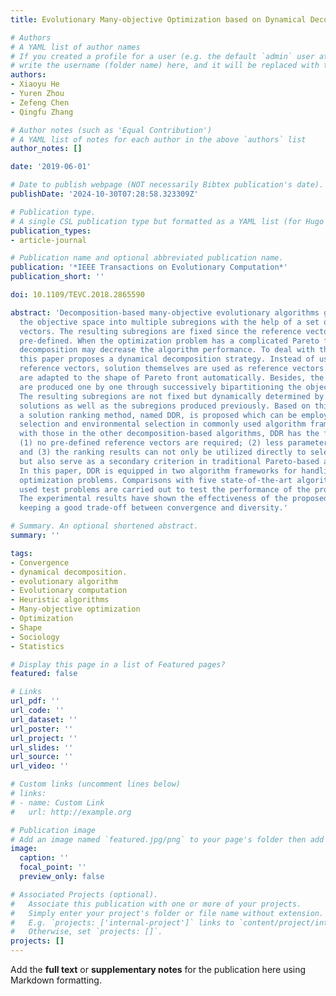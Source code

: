 ```yaml
---
title: Evolutionary Many-objective Optimization based on Dynamical Decomposition

# Authors
# A YAML list of author names
# If you created a profile for a user (e.g. the default `admin` user at `content/authors/admin/`), 
# write the username (folder name) here, and it will be replaced with their full name and linked to their profile.
authors:
- Xiaoyu He
- Yuren Zhou
- Zefeng Chen
- Qingfu Zhang

# Author notes (such as 'Equal Contribution')
# A YAML list of notes for each author in the above `authors` list
author_notes: []

date: '2019-06-01'

# Date to publish webpage (NOT necessarily Bibtex publication's date).
publishDate: '2024-10-30T07:28:58.323309Z'

# Publication type.
# A single CSL publication type but formatted as a YAML list (for Hugo requirements).
publication_types:
- article-journal

# Publication name and optional abbreviated publication name.
publication: '*IEEE Transactions on Evolutionary Computation*'
publication_short: ''

doi: 10.1109/TEVC.2018.2865590

abstract: 'Decomposition-based many-objective evolutionary algorithms generally decompose
  the objective space into multiple subregions with the help of a set of reference
  vectors. The resulting subregions are fixed since the reference vectors are usually
  pre-defined. When the optimization problem has a complicated Pareto front, this
  decomposition may decrease the algorithm performance. To deal with this problem,
  this paper proposes a dynamical decomposition strategy. Instead of using pre-defined
  reference vectors, solution themselves are used as reference vectors. Thus, they
  are adapted to the shape of Pareto front automatically. Besides, the subregions
  are produced one by one through successively bipartitioning the objective space.
  The resulting subregions are not fixed but dynamically determined by the population
  solutions as well as the subregions produced previously. Based on this strategy,
  a solution ranking method, named DDR, is proposed which can be employed in the mating
  selection and environmental selection in commonly used algorithm frameworks. Compared
  with those in the other decomposition-based algorithms, DDR has the following properties:
  (1) no pre-defined reference vectors are required; (2) less parameters are involved
  and (3) the ranking results can not only be utilized directly to select solutions
  but also serve as a secondary criterion in traditional Pareto-based algorithms.
  In this paper, DDR is equipped in two algorithm frameworks for handling many-objective
  optimization problems. Comparisons with five state-of-the-art algorithms on 31 widely
  used test problems are carried out to test the performance of the proposed approach.
  The experimental results have shown the effectiveness of the proposed approach in
  keeping a good trade-off between convergence and diversity.'

# Summary. An optional shortened abstract.
summary: ''

tags:
- Convergence
- dynamical decomposition.
- evolutionary algorithm
- Evolutionary computation
- Heuristic algorithms
- Many-objective optimization
- Optimization
- Shape
- Sociology
- Statistics

# Display this page in a list of Featured pages?
featured: false

# Links
url_pdf: ''
url_code: ''
url_dataset: ''
url_poster: ''
url_project: ''
url_slides: ''
url_source: ''
url_video: ''

# Custom links (uncomment lines below)
# links:
# - name: Custom Link
#   url: http://example.org

# Publication image
# Add an image named `featured.jpg/png` to your page's folder then add a caption below.
image:
  caption: ''
  focal_point: ''
  preview_only: false

# Associated Projects (optional).
#   Associate this publication with one or more of your projects.
#   Simply enter your project's folder or file name without extension.
#   E.g. `projects: ['internal-project']` links to `content/project/internal-project/index.md`.
#   Otherwise, set `projects: []`.
projects: []
---
```


Add the **full text** or **supplementary notes** for the publication here using Markdown formatting.

